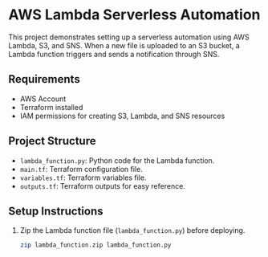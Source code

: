 # AWS Lambda Serverless Automation

This project demonstrates setting up a serverless automation using AWS Lambda, S3, and SNS. When a new file is uploaded to an S3 bucket, a Lambda function triggers and sends a notification through SNS.

## Requirements

- AWS Account
- Terraform installed
- IAM permissions for creating S3, Lambda, and SNS resources

## Project Structure

- `lambda_function.py`: Python code for the Lambda function.
- `main.tf`: Terraform configuration file.
- `variables.tf`: Terraform variables file.
- `outputs.tf`: Terraform outputs for easy reference.

## Setup Instructions

1. Zip the Lambda function file (`lambda_function.py`) before deploying.
   ```bash
   zip lambda_function.zip lambda_function.py

